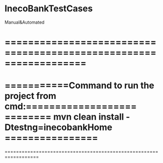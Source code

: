 # InecoBankTestCases
Manual&amp;Automated

==================================================================
==================================================================
===========Command to run the project from cmd:===================
======== mvn clean install -Dtestng=inecobankHome ================
==================================================================
==================================================================
